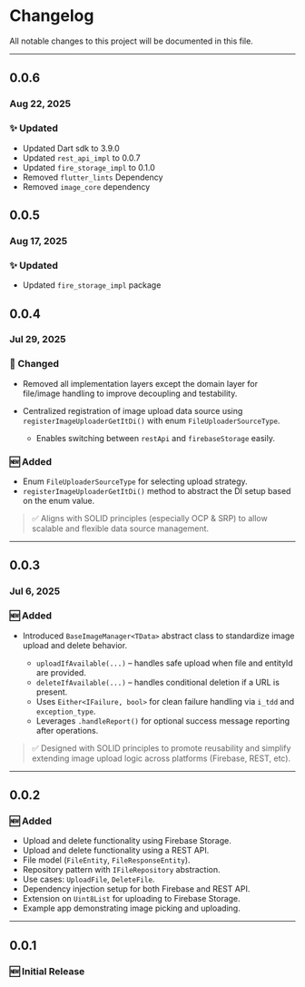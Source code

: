# Changelog

All notable changes to this project will be documented in this file.

---

## 0.0.6

### Aug 22, 2025

### ✨ Updated

- Updated Dart sdk to 3.9.0
- Updated `rest_api_impl` to 0.0.7
- Updated `fire_storage_impl` to 0.1.0
- Removed `flutter_lints` Dependency
- Removed `image_core` dependency


## 0.0.5

### Aug 17, 2025

### ✨ Updated

- Updated `fire_storage_impl` package


## 0.0.4
### Jul 29, 2025

### 🔧 Changed

* Removed all implementation layers except the domain layer for file/image handling to improve decoupling and testability.
* Centralized registration of image upload data source using `registerImageUploaderGetItDi()` with enum `FileUploaderSourceType`.

  * Enables switching between `restApi` and `firebaseStorage` easily.

### 🆕 Added

* Enum `FileUploaderSourceType` for selecting upload strategy.
* `registerImageUploaderGetItDi()` method to abstract the DI setup based on the enum value.

> ✅ Aligns with SOLID principles (especially OCP & SRP) to allow scalable and flexible data source management.

---

## 0.0.3  
### Jul 6, 2025

### 🆕 Added

* Introduced `BaseImageManager<TData>` abstract class to standardize image upload and delete behavior.

  * `uploadIfAvailable(...)` – handles safe upload when file and entityId are provided.
  * `deleteIfAvailable(...)` – handles conditional deletion if a URL is present.
  * Uses `Either<IFailure, bool>` for clean failure handling via `i_tdd` and `exception_type`.
  * Leverages `.handleReport()` for optional success message reporting after operations.

> ✅ Designed with SOLID principles to promote reusability and simplify extending image upload logic across platforms (Firebase, REST, etc).

---

## 0.0.2

### 🆕 Added

* Upload and delete functionality using Firebase Storage.
* Upload and delete functionality using a REST API.
* File model (`FileEntity`, `FileResponseEntity`).
* Repository pattern with `IFileRepository` abstraction.
* Use cases: `UploadFile`, `DeleteFile`.
* Dependency injection setup for both Firebase and REST API.
* Extension on `Uint8List` for uploading to Firebase Storage.
* Example app demonstrating image picking and uploading.

---

## 0.0.1

### 🆕 Initial Release
